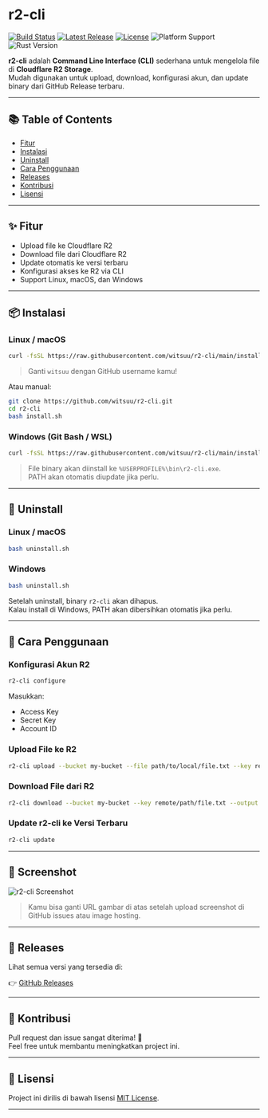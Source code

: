 # r2-cli

[![Build Status](https://img.shields.io/github/actions/workflow/status/witsuu/r2-cli/release.yml)](https://github.com/witsuu/r2-cli/actions)
[![Latest Release](https://img.shields.io/github/v/release/witsuu/r2-cli)](https://github.com/witsuu/r2-cli/releases)
[![License](https://img.shields.io/github/license/witsuu/r2-cli)](LICENSE)
![Platform Support](https://img.shields.io/badge/platform-linux%20%7C%20windows%20%7C%20macos-brightgreen)
![Rust Version](https://img.shields.io/badge/rust-1.65%2B-orange)

**r2-cli** adalah **Command Line Interface (CLI)** sederhana untuk mengelola file di **Cloudflare R2 Storage**.  
Mudah digunakan untuk upload, download, konfigurasi akun, dan update binary dari GitHub Release terbaru.

---

## 📚 Table of Contents

- [Fitur](#-fitur)
- [Instalasi](#-instalasi)
- [Uninstall](#-uninstall)
- [Cara Penggunaan](#-cara-penggunaan)
- [Releases](#-releases)
- [Kontribusi](#-kontribusi)
- [Lisensi](#-lisensi)

---

## ✨ Fitur

- Upload file ke Cloudflare R2
- Download file dari Cloudflare R2
- Update otomatis ke versi terbaru
- Konfigurasi akses ke R2 via CLI
- Support Linux, macOS, dan Windows

---

## 📦 Instalasi

### Linux / macOS

```bash
curl -fsSL https://raw.githubusercontent.com/witsuu/r2-cli/main/install.sh | bash
```

> Ganti `witsuu` dengan GitHub username kamu!

Atau manual:

```bash
git clone https://github.com/witsuu/r2-cli.git
cd r2-cli
bash install.sh
```

### Windows (Git Bash / WSL)

```bash
curl -fsSL https://raw.githubusercontent.com/witsuu/r2-cli/main/install.sh | bash
```

> File binary akan diinstall ke `%USERPROFILE%\bin\r2-cli.exe`.  
> PATH akan otomatis diupdate jika perlu.

---

## 🧹 Uninstall

### Linux / macOS

```bash
bash uninstall.sh
```

### Windows

```bash
bash uninstall.sh
```

Setelah uninstall, binary `r2-cli` akan dihapus.  
Kalau install di Windows, PATH akan dibersihkan otomatis jika perlu.

---

## 🚀 Cara Penggunaan

### Konfigurasi Akun R2

```bash
r2-cli configure
```

Masukkan:

- Access Key
- Secret Key
- Account ID

### Upload File ke R2

```bash
r2-cli upload --bucket my-bucket --file path/to/local/file.txt --key remote/path/file.txt
```

### Download File dari R2

```bash
r2-cli download --bucket my-bucket --key remote/path/file.txt --output path/to/save/file.txt
```

### Update r2-cli ke Versi Terbaru

```bash
r2-cli update
```

---

## 📸 Screenshot

![r2-cli Screenshot](https://user-images.githubusercontent.com/your-github-id/your-image-id.png)

> Kamu bisa ganti URL gambar di atas setelah upload screenshot di GitHub issues atau image hosting.

---

## 🔖 Releases

Lihat semua versi yang tersedia di:

👉 [GitHub Releases](https://github.com/witsuu/r2-cli/releases)

---

## 🤝 Kontribusi

Pull request dan issue sangat diterima! 🎉  
Feel free untuk membantu meningkatkan project ini.

---

## 📄 Lisensi

Project ini dirilis di bawah lisensi [MIT License](LICENSE).

---
